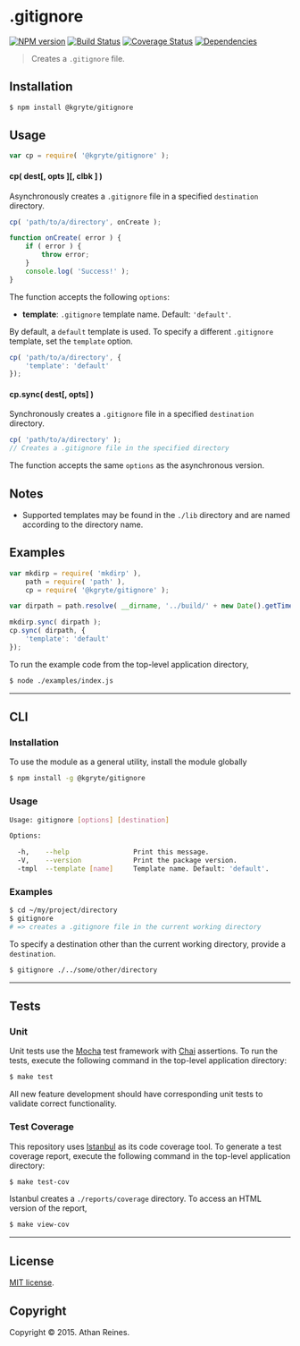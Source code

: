 .gitignore
=========
[![NPM version][npm-image]][npm-url] [![Build Status][travis-image]][travis-url] [![Coverage Status][coveralls-image]][coveralls-url] [![Dependencies][dependencies-image]][dependencies-url]

> Creates a `.gitignore` file.


## Installation

``` bash
$ npm install @kgryte/gitignore
```


## Usage

``` javascript
var cp = require( '@kgryte/gitignore' );
```

#### cp( dest[, opts ][, clbk ] )

Asynchronously creates a `.gitignore` file in a specified `destination` directory.

``` javascript
cp( 'path/to/a/directory', onCreate );

function onCreate( error ) {
	if ( error ) {
		throw error;
	}
	console.log( 'Success!' );
}
```

The function accepts the following `options`:
*	__template__: `.gitignore` template name. Default: `'default'`.

By default, a `default` template is used. To specify a different `.gitignore` template, set the `template` option.

``` javascript
cp( 'path/to/a/directory', {
	'template': 'default'
});
```



#### cp.sync( dest[, opts] )

Synchronously creates a `.gitignore` file in a specified `destination` directory.

``` javascript
cp( 'path/to/a/directory' );
// Creates a .gitignore file in the specified directory
```

The function accepts the same `options` as the asynchronous version.


## Notes

* 	Supported templates may be found in the `./lib` directory and are named according to the directory name.


## Examples

``` javascript
var mkdirp = require( 'mkdirp' ),
	path = require( 'path' ),
	cp = require( '@kgryte/gitignore' );

var dirpath = path.resolve( __dirname, '../build/' + new Date().getTime() );

mkdirp.sync( dirpath );
cp.sync( dirpath, {
	'template': 'default'
});
```

To run the example code from the top-level application directory,

``` bash
$ node ./examples/index.js
```

---
## CLI


### Installation

To use the module as a general utility, install the module globally

``` bash
$ npm install -g @kgryte/gitignore
```


### Usage

``` bash
Usage: gitignore [options] [destination]

Options:

  -h,    --help                Print this message.
  -V,    --version             Print the package version.
  -tmpl  --template [name]     Template name. Default: 'default'.
```


### Examples

``` bash
$ cd ~/my/project/directory
$ gitignore
# => creates a .gitignore file in the current working directory
```

To specify a destination other than the current working directory, provide a `destination`.

``` bash
$ gitignore ./../some/other/directory
```



---
## Tests

### Unit

Unit tests use the [Mocha](http://mochajs.org/) test framework with [Chai](http://chaijs.com) assertions. To run the tests, execute the following command in the top-level application directory:

``` bash
$ make test
```

All new feature development should have corresponding unit tests to validate correct functionality.


### Test Coverage

This repository uses [Istanbul](https://github.com/gotwarlost/istanbul) as its code coverage tool. To generate a test coverage report, execute the following command in the top-level application directory:

``` bash
$ make test-cov
```

Istanbul creates a `./reports/coverage` directory. To access an HTML version of the report,

``` bash
$ make view-cov
```


---
## License

[MIT license](http://opensource.org/licenses/MIT).


## Copyright

Copyright &copy; 2015. Athan Reines.


[npm-image]: http://img.shields.io/npm/v/@kgryte/gitignore.svg
[npm-url]: https://npmjs.org/package/@kgryte/gitignore

[travis-image]: http://img.shields.io/travis/kgryte/gitignore/master.svg
[travis-url]: https://travis-ci.org/kgryte/gitignore

[coveralls-image]: https://img.shields.io/coveralls/kgryte/gitignore/master.svg
[coveralls-url]: https://coveralls.io/r/kgryte/gitignore?branch=master

[dependencies-image]: http://img.shields.io/david/kgryte/gitignore.svg
[dependencies-url]: https://david-dm.org/kgryte/gitignore

[dev-dependencies-image]: http://img.shields.io/david/dev/kgryte/gitignore.svg
[dev-dependencies-url]: https://david-dm.org/dev/kgryte/gitignore

[github-issues-image]: http://img.shields.io/github/issues/kgryte/gitignore.svg
[github-issues-url]: https://github.com/kgryte/gitignore/issues
